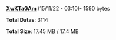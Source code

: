 [**XwKTaGAm**](/data/XwKTaGAm.txt) (15/11/22 - 03:10)- 1590 bytes

**Total Datas**: 3114

**Total Size**: 17.45 MB / 17.4 MB